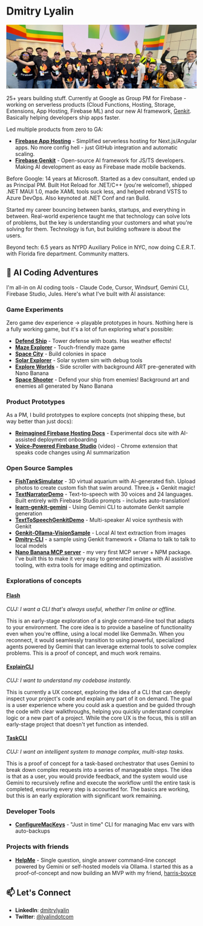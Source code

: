 # Dmitry Lyalin

![Dmitry Lyalin Banner](twitter-banner.jpg)

25+ years building stuff. Currently at Google as Group PM for Firebase - working on serverless products (Cloud Functions, Hosting, Storage, Extensions, App Hosting, Firebase ML) and our new AI framework, [Genkit](https://www.genkit.dev). Basically helping developers ship apps faster.

Led multiple products from zero to GA:
- **[Firebase App Hosting](https://firebase.blog/posts/2024/05/introducing-app-hosting/)** - Simplified serverless hosting for Next.js/Angular apps. No more config hell - just GitHub integration and automatic scaling.
- **[Firebase Genkit](https://firebase.blog/posts/2024/05/introducing-genkit/)** - Open-source AI framework for JS/TS developers. Making AI development as easy as Firebase made mobile backends.

Before Google: 14 years at Microsoft. Started as a dev consultant, ended up as Principal PM. Built Hot Reload for .NET/C++ (you're welcome!), shipped .NET MAUI 1.0, made XAML tools suck less, and helped rebrand VSTS to Azure DevOps. Also keynoted at .NET Conf and ran Build.

Started my career bouncing between banks, startups, and everything in between. Real-world experience taught me that technology can solve lots of problems, but the key is understanding your customers and what you're solving for them. Technology is fun, but building software is about the users. 

Beyond tech: 6.5 years as NYPD Auxiliary Police in NYC, now doing C.E.R.T. with Florida fire department. Community matters.

## 🤖 AI Coding Adventures

I'm all-in on AI coding tools - Claude Code, Cursor, Windsurf, Gemini CLI, Firebase Studio, Jules. Here's what I've built with AI assistance:

### Game Experiments
Zero game dev experience → playable prototypes in hours. Nothing here is a fully working game, but it's a lot of fun exploring what's possible:
- [**Defend Ship**](https://dronedefense.web.app/) - Tower defense with boats. Has weather effects!
- [**Maze Explorer**](https://mazeexplorer-e2b48.web.app/) - Touch-friendly maze game
- [**Space City**](https://spacecity-350f9.web.app/) - Build colonies in space
- [**Solar Explorer**](https://solarexplorer.web.app/) - Solar system sim with debug tools
- [**Explore Worlds**](https://exploreworlds-cf901.web.app/) - Side scroller with background ART pre-generated with Nano Banana
- [**Space Shooter**](https://spaceshooter-e145e.web.app/) - Defend your ship from enemies! Background art and enemies all generated by Nano Banana

### Product Prototypes
As a PM, I build prototypes to explore concepts (not shipping these, but way better than just docs):
- [**Reimagined Firebase Hosting Docs**](https://hostingdoc-preview.web.app/) - Experimental docs site with AI-assisted deployment onboarding
- [**Voice-Powered Firebase Studio**](https://screen.studio/share/YmBw2pjG) (video) - Chrome extension that speaks code changes using AI summarization

### Open Source Samples
- [**FishTankSimulator**](https://github.com/LyalinDotCom/FishTankSimulator) - 3D virtual aquarium with AI-generated fish. Upload photos to create custom fish that swim around. Three.js + Genkit magic!
- [**TextNarratorDemo**](https://github.com/LyalinDotCom/TextNarratorDemo) - Text-to-speech with 30 voices and 24 languages. Built entirely with Firebase Studio prompts - includes auto-translation!
- [**learn-genkit-gemini**](https://github.com/LyalinDotCom/learn-genkit-gemini) - Using Gemini CLI to automate Genkit sample generation
- [**TextToSpeechGenkitDemo**](https://github.com/LyalinDotCom/TextToSpeechGenkitDemo) - Multi-speaker AI voice synthesis with Genkit
- [**Genkit-Ollama-VisionSample**](https://github.com/LyalinDotCom/Genkit-Ollama-VisionSample) - Local AI text extraction from images
- [**Dmitry-CLI**](https://github.com/LyalinDotCom/dmitry-cli) - a sample using Genkit framework + Ollama to talk to talk to local models
- [**Nano Banana MCP server**](https://github.com/LyalinDotCom/nano-banana-mcp) - my very first MCP server + NPM package. I've built this to make it very easy to generated images with AI assistive tooling, with extra tools for image editing and optimization.

### Explorations of concepts

#### [**Flash**](https://github.com/LyalinDotCom/Flash)
*CUJ: I want a CLI that's always useful, whether I'm online or offline.*

This is an early-stage exploration of a single command-line tool that adapts to your environment. The core idea is to provide a baseline of functionality even when you're offline, using a local model like Gemma3n. When you reconnect, it would seamlessly transition to using powerful, specialized agents powered by Gemini that can leverage external tools to solve complex problems. This is a proof of concept, and much work remains.

#### [**ExplainCLI**](https://github.com/LyalinDotCom/ExplainCLI)
*CUJ: I want to understand my codebase instantly.*

This is currently a UX concept, exploring the idea of a CLI that can deeply inspect your project's code and explain any part of it on demand. The goal is a user experience where you could ask a question and be guided through the code with clear walkthroughs, helping you quickly understand complex logic or a new part of a project. While the core UX is the focus, this is still an early-stage project that doesn't yet function as intended.

#### [**TaskCLI**](https://github.com/LyalinDotCom/TaskCLI)
*CUJ: I want an intelligent system to manage complex, multi-step tasks.*

This is a proof of concept for a task-based orchestrator that uses Gemini to break down complex requests into a series of manageable steps. The idea is that as a user, you would provide feedback, and the system would use Gemini to recursively refine and execute the workflow until the entire task is completed, ensuring every step is accounted for. The basics are working, but this is an early exploration with significant work remaining.

### Developer Tools
- [**ConfigureMacKeys**](https://github.com/LyalinDotCom/ConfigureMacKeys) - "Just in time" CLI for managing Mac env vars with auto-backups

### Projects with friends
- [**HelpMe**](https://github.com/harris-boyce/helpme-cli) - Single question, single answer command-line concept powered by Gemini or self-hosted models via Ollama. I started this as a proof-of-concept and now building an MVP with my friend, [harris-boyce](https://github.com/harris-boyce)

## 📫 Let's Connect

- **LinkedIn**: [dmitrylyalin](https://www.linkedin.com/in/dmitrylyalin/)
- **Twitter**: [@lyalindotcom](https://www.twitter.com/lyalindotcom)
